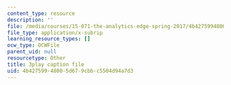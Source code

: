 ```yaml
---
content_type: resource
description: ''
file: /media/courses/15-071-the-analytics-edge-spring-2017/4b42759948005d679cbbc5504d94a7d3_Cks6Wn29TLg.vtt
file_type: application/x-subrip
learning_resource_types: []
ocw_type: OCWFile
parent_uid: null
resourcetype: Other
title: 3play caption file
uid: 4b427599-4800-5d67-9cbb-c5504d94a7d3
---
```

